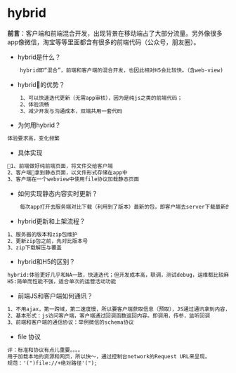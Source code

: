# hybrid

__前言__：客户端和前端混合开发，出现背景在移动端占了大部分流量。另外像很多app像微信，淘宝等等里面都含有很多的前端代码（公众号，朋友圈）。

* hybrid是什么？

``` txt
    hybrid即“混合”，前端和客户端的混合开发，也因此相对H5会比较快。（含web-view)

```

* hybrid的优势？

``` txt
    1、可以快速迭代更新（无需app审核），因为是纯js之类的前端代码；
    2、体验流畅
    3、减少开发与沟通成本，双端共用一套代码
```

* 为何用hybrid？

```txt
体验要求高，变化频繁
```

* 具体实现

```txt
1、前端做好纯前端页面，将文件交给客户端
2、客户端拿到静态页面，以文件形式存储在app中
3、客户端在一个webview中使用file协议加载静态页面
```

* 如何实现静态内容实时更新？

```txt
    每次app打开去服务端对比下载（利用到了版本）最新的包，即客户端去server下载最新的静态文件，我们维护server的静态文件
```

* hybrid更新和上架流程？

```txt
1、服务器的版本和zip包维护
2、更新zip包之前，先对比版本号
3、zip下载解压与覆盖
```

* hybrid和H5的区别？

```txt
hybrid:体验更好几乎和NA一致，快速迭代；但开发成本高，联调，测试debug，运维都比较麻烦。
H5:简单而性能不强，适合单次的运营活动功能
```

* 前端JS和客户端如何通讯？

```txt
1、不用ajax，第一跨域，第二速度慢，所以要客户端获取信息（预取），JS通过通讯拿到内容，进行渲染
2、基本形式：js访问客户端，客户端通过回调函数返回内容。即调用，传参，监听回调
3、前端和客户端的通信协议：举例微信的schema协议
```

* file 协议

```txt
评：标准和协议有点儿重要。。。。
用于加载本地的资源和网页，所以快～，通过控制台network的Request URL来呈现。
规范：'(")file://+绝对路径'(");

```
